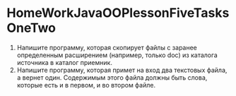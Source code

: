 # HomeWorkJavaOOPlessonFiveTasksOneTwo

1. Напишите программу, которая скопирует файлы с заранее
определенным расширением (например, только doc) из
каталога источника в каталог приемник.
2. Напишите программу, которая примет на вход два
текстовых файла, а вернет один. Содержимым этого файла
должны быть слова, которые есть и в первом, и во втором
файле.
